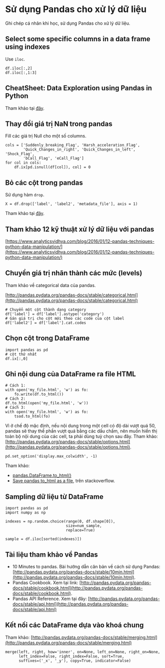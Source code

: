 # Sử dụng Pandas cho xử lý dữ liệu

Ghi chép cá nhân khi học, sử dụng Pandas cho xử lý dữ liệu.

## Select some specific columns in a data frame using indexes

Use ```iloc```.

```
df.iloc[:,2]
df.iloc[:,1:3]
```

## CheatSheet: Data Exploration using Pandas in Python

Tham khảo tại [đây](https://www.analyticsvidhya.com/blog/2015/07/11-steps-perform-data-analysis-pandas-python).

## Thay đổi giá trị NaN trong pandas

Fill các giá trị Null cho một số columns.

```
cols = ['Suddenly_breaking_Flag', 'Harsh_acceleration_Flag',
        'Quick_Changes_in_right', 'Quick_Changes_in_left', 'Shock_Flag',
        'bCall_Flag', 'eCall_Flag']
for col in cols:
    df.ix[pd.isnull(df[col]), col] = 0
```

## Bỏ các cột trong pandas

Sử dụng hàm ```drop```.

```
X = df.drop(['label', 'label2', 'metadata_file'], axis = 1)
```

Tham khảo tại [đây](http://stackoverflow.com/questions/14940743/selecting-excluding-sets-of-columns-in-pandas).

## Tham khảo 12 kỹ thuật xử lý dữ liệu với pandas

[https://www.analyticsvidhya.com/blog/2016/01/12-pandas-techniques-python-data-manipulation/](https://www.analyticsvidhya.com/blog/2016/01/12-pandas-techniques-python-data-manipulation/)

## Chuyển giá trị nhãn thành các mức (levels)

Tham khảo về categorical data của pandas.

[http://pandas.pydata.org/pandas-docs/stable/categorical.html](http://pandas.pydata.org/pandas-docs/stable/categorical.html)

```
# Chuyển một cột thành dạng category
df['label'] = df['label'].astype('category')
# Gán giá trị cho cột mới theo các code của cột label
df['label2'] = df['label'].cat.codes
```

## Chọn cột trong DataFrame

```
import pandas as pd
# cột thứ nhất
df.ix[:,0]
```

## Ghi nội dung của DataFrame ra file HTML

```
# Cách 1:
with open('my_file.html', 'w') as fo:
    fo.write(df.to_html())
# Cách 2:
df.to_html(open('my_file.html', 'w'))
# Cách 3:
with open('my_file.html', 'w') as fo:
    tsod.to_html(fo)
```

Vì ở chế độ mặc định, nếu nội dung trong một cell có độ dài vượt quá 50, pandas sẽ thay thế phần vượt quá bằng các dấu chấm, nên muốn hiển thị toàn bộ nội dung của các cell, ta phải dùng tuỳ chọn sau đây. Tham khảo: [http://pandas.pydata.org/pandas-docs/stable/options.html](http://pandas.pydata.org/pandas-docs/stable/options.html).

```
pd.set_option('display.max_colwidth', -1)
```

Tham khảo:

- [pandas.DataFrame.to_html()](http://pandas.pydata.org/pandas-docs/stable/generated/pandas.DataFrame.to_html.html)
- [Save pandas to_html as a file](http://stackoverflow.com/questions/14897833/save-pandas-to-html-as-a-file), trên stackoverflow.

## Sampling dữ liệu từ DataFrame

```
import pandas as pd
import numpy as np

indexes = np.random.choice(range(0, df.shape[0]), 
                           size=num_sample,	                       
                           replace=True)

sample = df.iloc[sorted(indexes)])
```

## Tài liệu tham khảo về Pandas

- 10 Minutes to pandas. Bài hướng dẫn căn bản về cách sử dụng Pandas: [http://pandas.pydata.org/pandas-docs/stable/10min.html](http://pandas.pydata.org/pandas-docs/stable/10min.html).
- Pandas Cookbook. Xem tại link: [http://pandas.pydata.org/pandas-docs/stable/cookbook.html](http://pandas.pydata.org/pandas-docs/stable/cookbook.html).
- Pandas API Reference. Xem tại đây: [http://pandas.pydata.org/pandas-docs/stable/api.html](http://pandas.pydata.org/pandas-docs/stable/api.html)

## Kết nối các DataFrame dựa vào khoá chung

Tham khảo: [http://pandas.pydata.org/pandas-docs/stable/merging.html](http://pandas.pydata.org/pandas-docs/stable/merging.html)

```
merge(left, right, how='inner', on=None, left_on=None, right_on=None,
      left_index=False, right_index=False, sort=True,
      suffixes=('_x', '_y'), copy=True, indicator=False)
```
